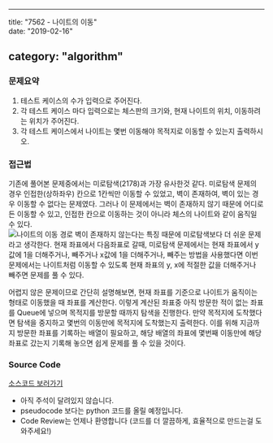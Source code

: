 ---

title: "7562 - 나이트의 이동"  
date: "2019-02-16"

category: "algorithm"
---------------------

### 문제요약

1.	테스트 케이스의 수가 입력으로 주어진다.
2.	각 테스트 케이스 마다 입력으로는 체스판의 크기와, 현재 나이트의 위치, 이동하려는 위치가 주어진다.  
3.	각 테스트 케이스에서 나이트는 몇번 이동해야 목적지로 이동할 수 있는지 출력하시오.  

### 접근법

기존에 풀어본 문제중에서는 미로탐색(2178)과 가장 유사한것 같다. 미로탐색 문제의 경우 인접한(상하좌우) 칸으로 1칸씩만 이동할 수 있었고, 벽이 존재하여, 벽이 있는 경우 이동할 수 없다는 문제였다. 그러나 이 문제에서는 벽이 존재하지 않기 때문에 어디로든 이동할 수 있고, 인접한 칸으로 이동하는 것이 아니라 체스의 나이트와 같이 움직일 수 있다.  
![나이트의 이동 경로](https://www.acmicpc.net/upload/images/knight.png) 벽이 존재하지 않는다는 특징 때문에 미로탐색보다 더 쉬운 문제라고 생각한다. 현재 좌표에서 다음좌표로 갈때, 미로탐색 문제에서는 현재 좌표에서 y값에 1을 더해주거나, 빼주거나 x값에 1을 더해주거나, 빼주는 방법을 사용했다면 이번 문제에서는 나이트처럼 이동할 수 있도록 현재 좌표의 y, x에 적절한 값을 더해주거나 빼주면 문제를 풀 수 있다.

어렵지 않은 문제이므로 간단히 설명해보면, 현재 좌표를 기준으로 나이트가 움직이는 형태로 이동했을 때 좌표를 계산한다. 이렇게 계산된 좌표중 아직 방문한 적이 없는 좌표를 Queue에 넣으며 목적지를 방문할 때까지 탐색을 진행한다. 만약 목적지에 도착했다면 탐색을 중지하고 몇번의 이동만에 목적지에 도착했는지 출력한다. 이를 위해 지금까지 방문한 좌표를 기록하는 배열이 필요하고, 해당 배열의 좌표에 몇번째 이동만에 해당 좌표로 갔는지 기록해 놓으면 쉽게 문제를 풀 수 있을 것이다.

### Source Code

[소스코드 보러가기](https://github.com/parksjin01/parksjin01.github.com/blob/master/source_code/n7562.py)  
- 아직 주석이 달려있지 않습니다.  
- pseudocode 보다는 python 코드를 올릴 예정입니다.  
- Code Review는 언제나 환영합니다 (코드를 더 깔끔하게, 효율적으로 만드는걸 도와주세요!)

